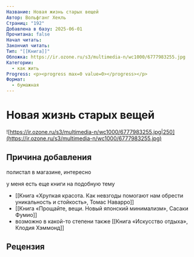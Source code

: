 ```yaml
---
Название: Новая жизнь старых вещей
Автор: Вольфганг Хекль
Страниц: "192"
Добавлена в базу: 2025-06-01
Прочитана: false
Начал читать: 
Закончил читать: 
Тип: "[[Книга]]"
Обложка: https://ir.ozone.ru/s3/multimedia-n/wc1000/6777983255.jpg
Категории:
  - как жить
Progress: <p><progress max=0 value=0></progress></p>
Формат:
  - бумажная
---
```

# Новая жизнь старых вещей

![https://ir.ozone.ru/s3/multimedia-n/wc1000/6777983255.jpg|250](https://ir.ozone.ru/s3/multimedia-n/wc1000/6777983255.jpg)

## Причина добавления

полистал в магазине, интересно

у меня есть еще книги на подобную тему

- [[Книга «Хрупкая красота. Как невзгоды помогают нам обрести уникальность и стойкость», Томас Наварро]]
- [[Книга «Прощайте, вещи. Новый японский минимализм», Сасаки Фумио]] 
- возможно в какой-то степени также [[Книга «Искусство отдыха», Клодия Хэммонд]]

## Рецензия
